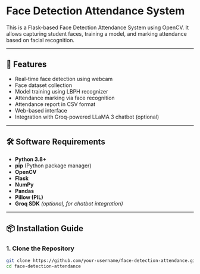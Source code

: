 # Face Detection Attendance System

This is a Flask-based Face Detection Attendance System using OpenCV. It allows capturing student faces, training a model, and marking attendance based on facial recognition.

---

## 🚀 Features

- Real-time face detection using webcam
- Face dataset collection
- Model training using LBPH recognizer
- Attendance marking via face recognition
- Attendance report in CSV format
- Web-based interface
- Integration with Groq-powered LLaMA 3 chatbot (optional)

---

## 🛠️ Software Requirements

- **Python 3.8+**
- **pip** (Python package manager)
- **OpenCV**
- **Flask**
- **NumPy**
- **Pandas**
- **Pillow (PIL)**
- **Groq SDK** *(optional, for chatbot integration)*

---

## 📦 Installation Guide

### 1. Clone the Repository
```bash
git clone https://github.com/your-username/face-detection-attendance.git
cd face-detection-attendance
